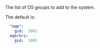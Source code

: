 The list of OS groups to add to the system. 

The default is:

```yaml
  "mqm": 
    gid:  1001
  mqbrkrs: 
    gid:  1005
```